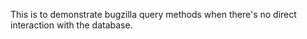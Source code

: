 This is to demonstrate bugzilla query methods when there's no direct interaction with the database.
